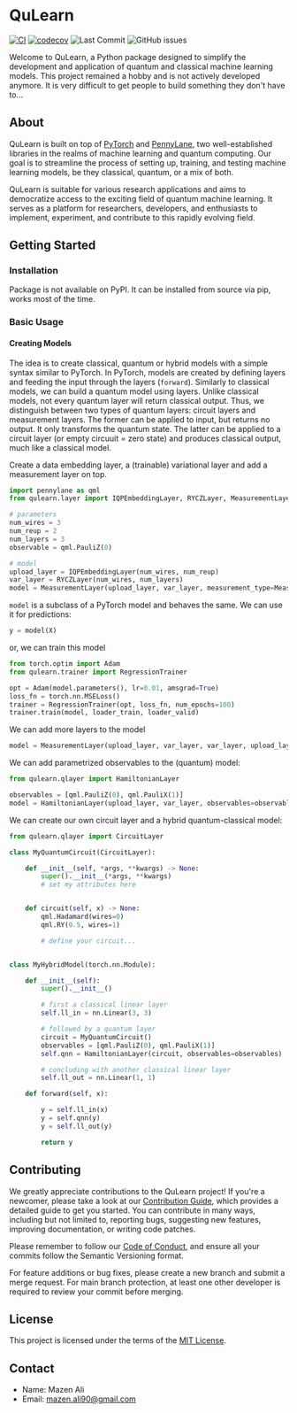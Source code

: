 # QuLearn

[![CI](https://github.com/MazenAli/QuLearn/actions/workflows/main.yml/badge.svg)](https://github.com/MazenAli/QuLearn/actions/workflows/main.yml)
[![codecov](https://codecov.io/github/MazenAli/QuLearn/graph/badge.svg?token=9HGKOOI6CU)](https://codecov.io/github/MazenAli/QuLearn)
![Last Commit](https://img.shields.io/github/last-commit/MazenAli/QuLearn)
![GitHub issues](https://img.shields.io/github/issues/MazenAli/QuLearn)

Welcome to QuLearn, a Python package designed to simplify the development and application of quantum and classical machine learning models.
This project remained a hobby and is not actively developed anymore.
It is very difficult to get people to build something they don't have to...

## About

QuLearn is built on top of [PyTorch](https://pytorch.org/) and [PennyLane](https://pennylane.ai/), two well-established libraries in the realms of machine learning and quantum computing. Our goal is to streamline the process of setting up, training, and testing machine learning models, be they classical, quantum, or a mix of both.

QuLearn is suitable for various research applications and aims to democratize access to the exciting field of quantum machine learning. It serves as a platform for researchers, developers, and enthusiasts to implement, experiment, and contribute to this rapidly evolving field.

## Getting Started

### Installation

Package is not available on PyPI.
It can be installed from source via pip, works most of the time.

### Basic Usage

#### Creating Models

The idea is to create classical, quantum or hybrid models with a simple syntax similar to PyTorch. In PyTorch, models are created by defining layers and feeding the input through the layers (`forward`). Similarly to classical models, we can build a quantum model using layers. Unlike classical models, not every quantum layer will return classical output. Thus, we distinguish between two types of quantum layers: circuit layers and measurement layers. The former can be applied to input, but returns no output. It only transforms the quantum state. The latter can be applied to a circuit layer (or empty circuuit = zero state) and produces classical output, much like a classical model.

Create a data embedding layer, a (trainable) variational layer and add a measurement layer on top.

```python
import pennylane as qml
from qulearn.layer import IQPEmbeddingLayer, RYCZLayer, MeasurementLayer, MeasurementType

# parameters
num_wires = 3
num_reup = 2
num_layers = 3
observable = qml.PauliZ(0)

# model
upload_layer = IQPEmbeddingLayer(num_wires, num_reup)
var_layer = RYCZLayer(num_wires, num_layers)
model = MeasurementLayer(upload_layer, var_layer, measurement_type=MeasurementType.Expectation, observable=observable)
```

`model` is a subclass of a PyTorch model and behaves the same. We can use it for predictions:

```python
y = model(X)
```

or, we can train this model

```python
from torch.optim import Adam
from qulearn.trainer import RegressionTrainer

opt = Adam(model.parameters(), lr=0.01, amsgrad=True)
loss_fn = torch.nn.MSELoss()
trainer = RegressionTrainer(opt, loss_fn, num_epochs=100)
trainer.train(model, loader_train, loader_valid)
```

We can add more layers to the model

```python
model = MeasurementLayer(upload_layer, var_layer, var_layer, upload_layer, var_layer, measurement_type=MeasurementType.Expectation, observable=observable)
```

We can add parametrized observables to the (quantum) model:

```python
from qulearn.qlayer import HamiltonianLayer

observables = [qml.PauliZ(0), qml.PauliX(1)]
model = HamiltonianLayer(upload_layer, var_layer, observables=observables)
```

We can create our own circuit layer and a hybrid quantum-classical model:

```python
from qulearn.qlayer import CircuitLayer

class MyQuantumCircuit(CircuitLayer):

    def __init__(self, *args, **kwargs) -> None:
        super().__init__(*args, **kwargs)
        # set my attributes here


    def circuit(self, x) -> None:
        qml.Hadamard(wires=0)
        qml.RY(0.5, wires=1)

        # define your circuit...


class MyHybridModel(torch.nn.Module):

    def __init__(self):
        super().__init__()

        # first a classical linear layer
        self.ll_in = nn.Linear(3, 3)

        # followed by a quantum layer
        circuit = MyQuantumCircuit()
        observables = [qml.PauliZ(0), qml.PauliX(1)]
        self.qnn = HamiltonianLayer(circuit, observables=observables)

        # concluding with another classical linear layer
        self.ll_out = nn.Linear(1, 1)

    def forward(self, x):

        y = self.ll_in(x)
        y = self.qnn(y)
        y = self.ll_out(y)

        return y
```

## Contributing

We greatly appreciate contributions to the QuLearn project! If you're a newcomer, please take a look at our [Contribution Guide](CONTRIBUTING.md), which provides a detailed guide to get you started. You can contribute in many ways, including but not limited to, reporting bugs, suggesting new features, improving documentation, or writing code patches.

Please remember to follow our [Code of Conduct](CODE_OF_CONDUCT.md), and ensure all your commits follow the Semantic Versioning format.

For feature additions or bug fixes, please create a new branch and submit a merge request. For main branch protection, at least one other developer is required to review your commit before merging.

## License

This project is licensed under the terms of the [MIT License](LICENSE).

## Contact

<a id="contact"></a>

- Name: Mazen Ali
- Email: mazen.ali90@gmail.com
